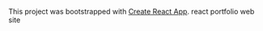 This project was bootstrapped with [Create React App](https://github.com/facebook/create-react-app).
react portfolio web site
